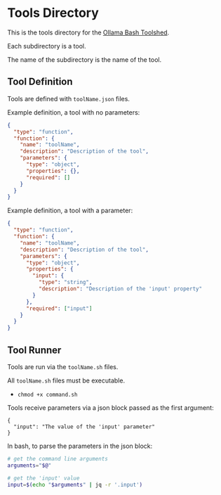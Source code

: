 # Tools Directory

This is the tools directory for the [Ollama Bash Toolshed](../).

Each subdirectory is a tool.

The name of the subdirectory is the name of the tool.


## Tool Definition

Tools are defined with ```toolName.json``` files.

Example definition, a tool with no parameters:
```json
{
  "type": "function",
  "function": {
    "name": "toolName",
    "description": "Description of the tool",
    "parameters": {
      "type": "object",
      "properties": {},
      "required": []
    }
  }
}
```

Example definition, a tool with a parameter:
```json
{
  "type": "function",
  "function": {
    "name": "toolName",
    "description": "Description of the tool",
    "parameters": {
      "type": "object",
      "properties": {
        "input": {
          "type": "string",
          "description": "Description of the 'input' property"
        }
      },
      "required": ["input"]
    }
  }
}

```

## Tool Runner

Tools are run via the ```toolName.sh``` files.

All ```toolName.sh``` files must be executable.
- ```chmod +x command.sh```

Tools receive parameters via a json block passed as the first argument:
```
{
  "input": "The value of the 'input' parameter"
}
```

In bash, to parse the parameters in the json block:
```bash
# get the command line arguments
arguments="$@" 

# get the 'input' value
input=$(echo "$arguments" | jq -r '.input') 
```
